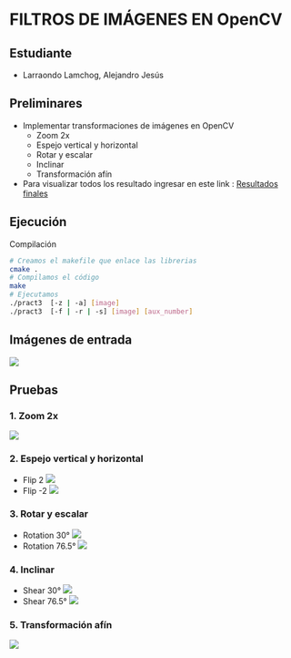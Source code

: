# FILTROS DE IMÁGENES EN OpenCV
## Estudiante
- Larraondo Lamchog, Alejandro Jesús


## Preliminares
- Implementar transformaciones de imágenes en OpenCV
    - Zoom 2x
    - Espejo vertical y horizontal
    - Rotar y escalar
    - Inclinar
    - Transformación afín
- Para visualizar todos los resultado ingresar en este link : [Resultados finales](https://github.com/jhuni45/TCG-Laboratorio/tree/master/Practicas/Practica%203/Alejandro/Output)    

## Ejecución
Compilación
```bash
# Creamos el makefile que enlace las librerias
cmake .
# Compilamos el código
make
# Ejecutamos
./pract3  [-z | -a] [image]
./pract3  [-f | -r | -s] [image] [aux_number]
```


## Imágenes de entrada 
![](Input/guy.png)

## Pruebas

### 1. Zoom 2x
![](Output/zoom2x.png)
### 2. Espejo vertical y horizontal
- Flip 2
![](Output/flip_2.png)
- Flip -2
![](Output/flip_-2.png)
### 3. Rotar y escalar
- Rotation 30°
![](Output/rotation_30.000000.png)
- Rotation 76.5°
![](Output/rotation_76.500000.png)
### 4. Inclinar
- Shear 30°
![](Output/shear_30.000000.png)
- Shear 76.5°
![](Output/shear_76.500000.png)
### 5. Transformación afín
![](Output/affine.png)
